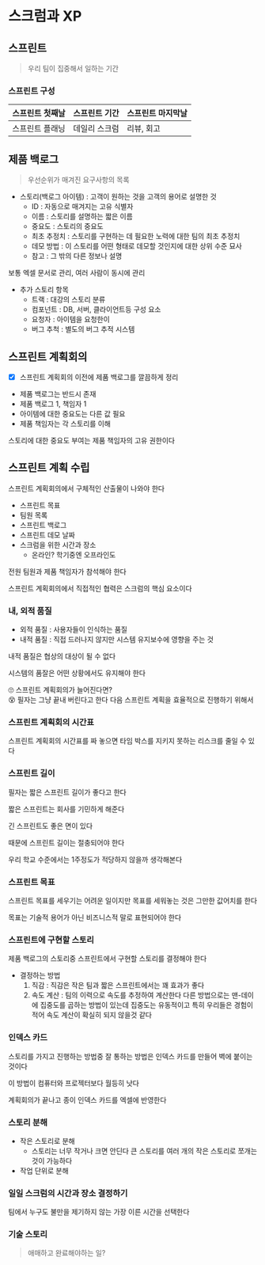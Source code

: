 # 스크럼과 XP

## 스프린트

> 우리 팀이 집중해서 일하는 기간

### 스프린트 구성

| 스프린트 첫째날 | 스프린트 기간 | 스프린트 마지막날 |
| --------------- | ------------- | ----------------- |
| 스프린트 플래닝 | 데일리 스크럼 | 리뷰, 회고        |

## 제품 백로그

> 우선순위가 매겨진 요구사항의 목록

-   스토리(백로그 아이템) : 고객이 원하는 것을 고객의 용어로 설명한 것
    -   ID : 자동으로 매겨지는 고유 식별자
    -   이름 : 스토리를 설명하는 짧은 이름
    -   중요도 : 스토리의 중요도
    -   최초 추정치 : 스토리를 구현하는 데 필요한 노력에 대한 팀의 최초 추정치
    -   데모 방법 : 이 스토리를 어떤 형태로 데모할 것인지에 대한 상위 수준 묘사
    -   참고 : 그 밖의 다른 정보나 설명

보통 엑셀 문서로 관리, 여러 사람이 동시에 관리

-   추가 스토리 항목
    -   트랙 : 대강의 스토리 분류
    -   컴포넌트 : DB, 서버, 클라이언트등 구성 요소
    -   요청자 : 아이템을 요청한이
    -   버그 추척 : 별도의 버그 추적 시스템

## 스프린트 계획회의

-   [x] 스프린트 계획회의 이전에 제품 백로그를 깔끔하게 정리
-   제품 백로그는 반드시 존재
-   제품 백로그 1, 책임자 1
-   아이템에 대한 중요도는 다른 값 필요
-   제품 책임자는 각 스토리를 이해

스토리에 대한 중요도 부여는 제품 책임자의 고유 권한이다

## 스프린트 계획 수립

스프린트 계획회의에서 구체적인 산출물이 나와야 한다

-   스프린트 목표
-   팀원 목록
-   스프린트 백로그
-   스프린트 데모 날짜
-   스크럼을 위한 시간과 장소
    -   온라인? 학기중엔 오프라인도

전원 팀원과 제품 책임자가 참석해야 한다

스프린트 계획회의에서 직접적인 협력은 스크럼의 핵심 요소이다

### 내, 외적 품질

-   외적 품질 : 사용자들이 인식하는 품질
-   내적 품질 : 직접 드러나지 않지만 시스템 유지보수에 영향을 주는 것

내적 품질은 협상의 대상이 될 수 없다

시스템의 품잘은 어떤 상황에서도 유지해야 한다

<aside>
🙄 스프린트 계획회의가 늘어진다면?

</aside>

<aside>
😵 필자는 그냥 끝내 버린다고 한다 다음 스프린트 계획을 효율적으로 진행하기 위해서

</aside>

### 스프린트 계획회의 시간표

스프린트 계획회의 시간표를 짜 놓으면 타임 박스를 지키지 못하는 리스크를 줄일 수 있다

### 스프린트 길이

필자는 짧은 스프린트 길이가 좋다고 한다

짧은 스프린트는 회사를 기민하게 해준다

긴 스프린트도 좋은 면이 있다

때문에 스프린트 길이는 절충되어야 한다

우리 학교 수준에서는 1주정도가 적당하지 않을까 생각해본다

### 스프린트 목표

스프린트 목표를 세우기는 어려운 일이지만 목표를 세워놓는 것은 그만한 값어치를 한다

목표는 기술적 용어가 아닌 비즈니스적 말로 표현되어야 한다

### 스프린트에 구현할 스토리

제품 백로그의 스토리중 스프린트에서 구현할 스토리를 결정해야 한다

-   결정하는 방법
    1. 직감 : 직감은 작은 팀과 짧은 스프린트에서는 꽤 효과가 좋다
    2. 속도 계산 : 팀의 이력으로 속도를 추정하여 계산한다
       다른 방법으로는 맨-데이에 집중도를 곱하는 방법이 있는데 집중도는 유동적이고
       특히 우리들은 경험이 적어 속도 계산이 확실히 되지 않을것 같다

### 인덱스 카드

스토리를 가지고 진행하는 방법중 잘 통하는 방법은 인덱스 카드를 만들어 벽에 붙이는 것이다

이 방법이 컴퓨터와 프로젝터보다 월등히 낫다

계획회의가 끝나고 종이 인덱스 카드를 엑셀에 반영한다

### 스토리 분해

-   작은 스토리로 분해
    -   스토리는 너무 작거나 크면 안딘다
        큰 스토리를 여러 개의 작은 스토리로 쪼개는 것이 가능하다
-   작업 단위로 분해

### 일일 스크럼의 시간과 장소 결정하기

팀에서 누구도 불만을 제기하지 않는 가장 이른 시간을 선택한다

### 기술 스토리

> 애매하고 완료해야하는 일?
